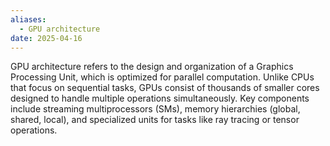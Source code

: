 ```yaml
---
aliases:
  - GPU architecture
date: 2025-04-16
---
```

GPU architecture refers to the design and organization of a Graphics Processing Unit, which is optimized for parallel computation. Unlike CPUs that focus on sequential tasks, GPUs consist of thousands of smaller cores designed to handle multiple operations simultaneously. Key components include streaming multiprocessors (SMs), memory hierarchies (global, shared, local), and specialized units for tasks like ray tracing or tensor operations.